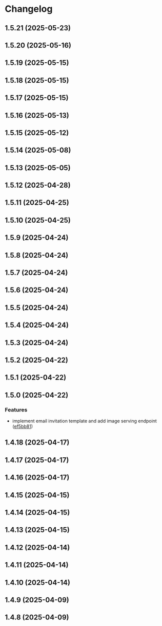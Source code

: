 # Changelog

## 1.5.21 (2025-05-23)

## 1.5.20 (2025-05-16)

## 1.5.19 (2025-05-15)

## 1.5.18 (2025-05-15)

## 1.5.17 (2025-05-15)

## 1.5.16 (2025-05-13)

## 1.5.15 (2025-05-12)

## 1.5.14 (2025-05-08)

## 1.5.13 (2025-05-05)

## 1.5.12 (2025-04-28)

## 1.5.11 (2025-04-25)

## 1.5.10 (2025-04-25)

## 1.5.9 (2025-04-24)

## 1.5.8 (2025-04-24)

## 1.5.7 (2025-04-24)

## 1.5.6 (2025-04-24)

## 1.5.5 (2025-04-24)

## 1.5.4 (2025-04-24)

## 1.5.3 (2025-04-24)

## 1.5.2 (2025-04-22)

## 1.5.1 (2025-04-22)

## 1.5.0 (2025-04-22)

### Features

* implement email invitation template and add image serving endpoint ([ef5bb81](https://github.com/oondemand/cst-rakuten-backend/commit/ef5bb8188c9fc4ddc53495694afdbbce3b4735f9))

## 1.4.18 (2025-04-17)

## 1.4.17 (2025-04-17)

## 1.4.16 (2025-04-17)

## 1.4.15 (2025-04-15)

## 1.4.14 (2025-04-15)

## 1.4.13 (2025-04-15)

## 1.4.12 (2025-04-14)

## 1.4.11 (2025-04-14)

## 1.4.10 (2025-04-14)

## 1.4.9 (2025-04-09)

## 1.4.8 (2025-04-09)
